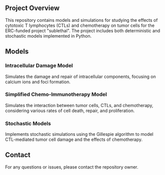 ## Project Overview

This repository contains models and simulations for studying the effects of cytotoxic T lymphocytes (CTLs) and chemotherapy on tumor cells for the ERC-funded project "sublethal". The project includes both deterministic and stochastic models implemented in Python.

## Models

### Intracellular Damage Model

Simulates the damage and repair of intracellular components, focusing on calcium ions and foci formation.

### Simplified Chemo-Immunotherapy Model

Simulates the interaction between tumor cells, CTLs, and chemotherapy, considering various rates of cell death, repair, and proliferation.

### Stochastic Models

Implements stochastic simulations using the Gillespie algorithm to model CTL-mediated tumor cell damage and the effects of chemotherapy.


## Contact

For any questions or issues, please contact the repository owner.
